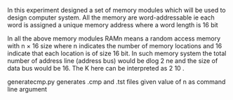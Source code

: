 In  this experiment  designed a set of memory modules which will be used to design computer
system. All the memory are word-addressable ie each word is assigned a unique memory address where
a word length is 16 bit

In all the above memory modules RAMn means a random access memory with n × 16 size where
n indicates the number of memory locations and 16 indicate that each location is of size 16 bit. In
such memory system the total number of address line (address bus) would be dlog 2 ne and the size
of data bus would be 16. The K here can be interpreted as 2 10 .

generatecmp.py generates .cmp and .tst files given value of n as command line argument 
